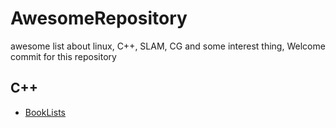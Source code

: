# AwesomeRepository
awesome list about linux, C++, SLAM, CG and some interest thing, Welcome commit for this repository

## C++
* [BookLists](https://github.com/rubin2020/AwesomeRepository/blob/main.py/C%2B%2B/BookList.md)
